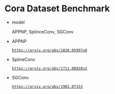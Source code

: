 Cora Dataset Benchmark
======================
* model

    </code>APPNP, SplinceConv, SGConv</code>


* APPNP

    <code>https://arxiv.org/abs/1810.05997v6</code>

* SplineConv

    <code>https://arxiv.org/abs/1711.08920v2</code>

* SGConv

    <code>https://arxiv.org/abs/1902.07153</code>
